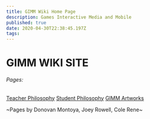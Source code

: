 ```yaml
---
title: GIMM Wiki Home Page
description: Games Interactive Media and Mobile
published: true
date: 2020-04-30T22:38:45.197Z
tags: 
---
```


# GIMM WIKI SITE
###### Pages:
<a href="/en/Teacher-Philosophy" target="_blank">Teacher Philosophy</a>
<a href="/en/Student-Philosophy" target="_blank">Student Philosophy</a>
<a href="/en/Student-Artworks-Samples" target="_blank">GIMM Artworks</a>


~Pages by Donovan Montoya, Joey Rowell, Cole Rene~